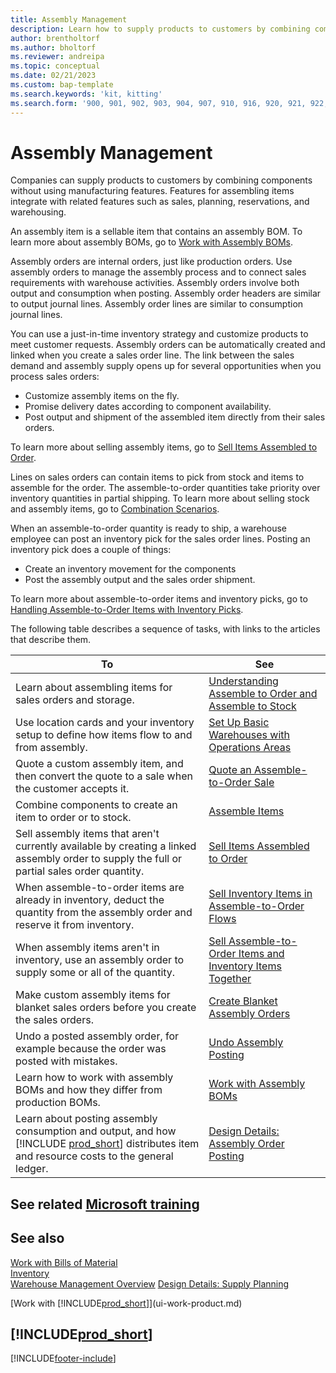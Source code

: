 ```yaml
---
title: Assembly Management
description: Learn how to supply products to customers by combining components in simple processes without using manufacturing features.
author: brentholtorf
ms.author: bholtorf
ms.reviewer: andreipa
ms.topic: conceptual
ms.date: 02/21/2023
ms.custom: bap-template
ms.search.keywords: 'kit, kitting'
ms.search.form: '900, 901, 902, 903, 904, 907, 910, 916, 920, 921, 922, 923, 940, 941, 942, 930, 931, 932, 914, 915, 905'
---
```

# <a name="assembly-management"></a>Assembly Management

Companies can supply products to customers by combining components without using manufacturing features. Features for assembling items integrate with related features such as sales, planning, reservations, and warehousing.  

An assembly item is a sellable item that contains an assembly BOM. To learn more about assembly BOMs, go to [Work with Assembly BOMs](assembly-how-work-assembly-boms.md).

Assembly orders are internal orders, just like production orders. Use assembly orders to manage the assembly process and to connect sales requirements with warehouse activities. Assembly orders involve both output and consumption when posting. Assembly order headers are similar to output journal lines. Assembly order lines are similar to consumption journal lines.  

You can use a just-in-time inventory strategy and customize products to meet customer requests. Assembly orders can be automatically created and linked when you create a sales order line. The link between the sales demand and assembly supply opens up for several opportunities when you process sales orders:

* Customize assembly items on the fly.
* Promise delivery dates according to component availability.
* Post output and shipment of the assembled item directly from their sales orders.

To learn more about selling assembly items, go to [Sell Items Assembled to Order](assembly-how-to-sell-items-assembled-to-order.md).  

Lines on sales orders can contain items to pick from stock and items to assemble for the order. The assemble-to-order quantities take priority over inventory quantities in partial shipping. To learn more about selling stock and assembly items, go to [Combination Scenarios](assembly-assemble-to-order-or-assemble-to-stock.md#combination-scenarios).  

When an assemble-to-order quantity is ready to ship, a warehouse employee can post an inventory pick for the sales order lines. Posting an inventory pick does a couple of things:

* Create an inventory movement for the components
* Post the assembly output and the sales order shipment.

To learn more about assemble-to-order items and inventory picks, go to [Handling Assemble-to-Order Items with Inventory Picks](warehouse-how-to-pick-items-with-inventory-picks.md#handling-assemble-to-order-items-with-inventory-picks).

The following table describes a sequence of tasks, with links to the articles that describe them.

|**To**|**See**|  
|------------|-------------|  
|Learn about assembling items for sales orders and storage.|[Understanding Assemble to Order and Assemble to Stock](assembly-assemble-to-order-or-assemble-to-stock.md)|
|Use location cards and your inventory setup to define how items flow to and from assembly.|[Set Up Basic Warehouses with Operations Areas](warehouse-how-to-set-up-basic-warehouses-with-operations-areas.md)|
|Quote a custom assembly item, and then convert the quote to a sale when the customer accepts it.|[Quote an Assemble-to-Order Sale](assembly-how-to-quote-an-assemble-to-order-sale.md)|
|Combine components to create an item to order or to stock.|[Assemble Items](assembly-how-to-assemble-items.md)|  
|Sell assembly items that aren't currently available by creating a linked assembly order to supply the full or partial sales order quantity.|[Sell Items Assembled to Order](assembly-how-to-sell-items-assembled-to-order.md)|
|When assemble-to-order items are already in inventory, deduct the quantity from the assembly order and reserve it from inventory.|[Sell Inventory Items in Assemble-to-Order Flows](assembly-how-to-sell-inventory-items-in-assemble-to-order-flows.md)|  
|When assembly items aren't in inventory, use an assembly order to supply some or all of the quantity.|[Sell Assemble-to-Order Items and Inventory Items Together](assembly-how-to-sell-assemble-to-order-items-and-inventory-items-together.md)|
|Make custom assembly items for blanket sales orders before you create the sales orders.|[Create Blanket Assembly Orders](assembly-how-to-create-blanket-assembly-orders.md)|
|Undo a posted assembly order, for example because the order was posted with mistakes.|[Undo Assembly Posting](assembly-how-to-undo-assembly-posting.md)|
|Learn how to work with assembly BOMs and how they differ from production BOMs.|[Work with Assembly BOMs](assembly-how-work-assembly-boms.md)|
|Learn about posting assembly consumption and output, and how [!INCLUDE [prod_short](includes/prod_short.md)] distributes item and resource costs to the general ledger.|[Design Details: Assembly Order Posting](design-details-assembly-order-posting.md)|  

## <a name="see-related-microsoft-training"></a>See related [Microsoft training](/training/paths/assemble-items-dynamics-365-business-central/)

## <a name="see-also"></a>See also

[Work with Bills of Material](inventory-how-work-BOMs.md)  
[Inventory](inventory-manage-inventory.md)  
[Warehouse Management Overview](design-details-warehouse-management.md)
[Design Details: Supply Planning](design-details-supply-planning.md)  
<!-- [Walkthrough: Planning Supplies Manually](walkthrough-planning-supplies-manually.md)   -->
<!-- [Walkthrough: Selling, Assembling, and Shipping Kits](walkthrough-selling-assembling-and-shipping-kits.md)   -->
[Work with [!INCLUDE[prod_short](includes/prod_short.md)]](ui-work-product.md)  

## [!INCLUDE[prod_short](includes/free_trial_md.md)]  

[!INCLUDE[footer-include](includes/footer-banner.md)]
